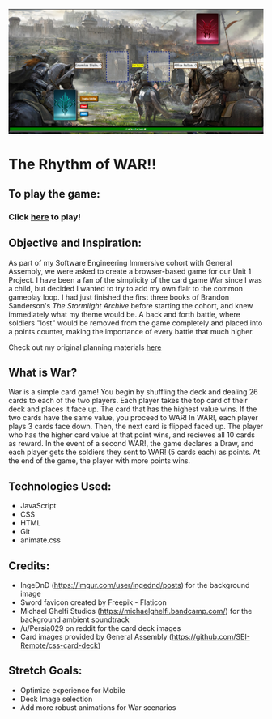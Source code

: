 ![Current War Image](./images/gameScreenShot.PNG)
# The Rhythm of WAR!!

## To play the game:
### Click [here](https://therhythmofwar.netlify.app/) to play!

##

## Objective and Inspiration:
As part of my Software Engineering Immersive cohort with General Assembly, we were asked to create a browser-based game for our Unit 1 Project. I have been a fan of the simplicity of the card game War since I was a child, but decided I wanted to try to add my own flair to the common gameplay loop. I had just finished the first three books of Brandon Sanderson's _The Stormlight Archive_ before starting the cohort, and knew immediately what my theme would be. A back and forth battle, where soldiers "lost" would be removed from the game completely and placed into a points counter, making the importance of every battle that much higher. 

Check out my original planning materials [here](https://docs.google.com/document/d/115D1f_OBE88AUdPDPIfV24ZAs6C4PHFjqykQgS8Zia4/edit)

## What is War?
War is a simple card game! You begin by shuffling the deck and dealing 26 cards to each of the two players. Each player takes the top card of their deck and places it face up. The card that has the highest value wins. If the two cards have the same value, you proceed to WAR! In WAR!, each player plays 3 cards face down. Then, the next card is flipped faced up. The player who has the higher card value at that point wins, and recieves all 10 cards as reward. In the event of a second WAR!, the game declares a Draw, and each player gets the soldiers they sent to WAR! (5 cards each) as points. At the end of the game, the player with more points wins.


## Technologies Used: 
- JavaScript
- CSS
- HTML
- Git 
- animate.css

## Credits:
- IngeDnD (https://imgur.com/user/ingednd/posts) for the background image 
- Sword favicon created by Freepik - Flaticon
- Michael Ghelfi Studios (https://michaelghelfi.bandcamp.com/) for the background ambient soundtrack
- /u/Persia029 on reddit for the card deck images
- Card images provided by General Assembly (https://github.com/SEI-Remote/css-card-deck)


## Stretch Goals:
- Optimize experience for Mobile
- Deck Image selection
- Add more robust animations for War scenarios



